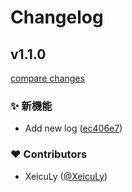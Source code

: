 # Changelog


## v1.1.0

[compare changes](https://github.com/XeicuLy/xeiculy-npm-release-test-v2/compare/v1.0.0...v1.1.0)

### ✨ 新機能

- Add new log ([ec406e7](https://github.com/XeicuLy/xeiculy-npm-release-test-v2/commit/ec406e7))

### ❤️ Contributors

- XeicuLy ([@XeicuLy](https://github.com/XeicuLy))


